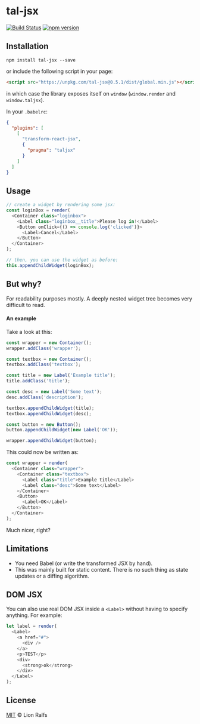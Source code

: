 # tal-jsx

[![Build Status](https://travis-ci.org/lionralfs/tal-jsx.svg?branch=master)](https://travis-ci.org/lionralfs/tal-jsx)
[![npm version](https://badge.fury.io/js/tal-jsx.svg)](https://www.npmjs.com/package/tal-jsx)

## Installation

```
npm install tal-jsx --save
```

or include the following script in your page:

```html
<script src="https://unpkg.com/tal-jsx@0.5.1/dist/global.min.js"></script>
```

in which case the library exposes itself on `window` (`window.render` and `window.taljsx`).

In your `.babelrc`:

```json
{
  "plugins": [
    [
      "transform-react-jsx",
      {
        "pragma": "taljsx"
      }
    ]
  ]
}
```

## Usage

```js
// create a widget by rendering some jsx:
const loginBox = render(
  <Container class="loginbox">
    <Label class="loginbox__title">Please log in!</Label>
    <Button onClick={() => console.log('clicked')}>
      <Label>Cancel</Label>
    </Button>
  </Container>
);

// then, you can use the widget as before:
this.appendChildWidget(loginBox);
```

## But why?

For readability purposes mostly. A deeply nested widget
tree becomes very difficult to read.

#### An example

Take a look at this:

```js
const wrapper = new Container();
wrapper.addClass('wrapper');

const textbox = new Container();
textbox.addClass('textbox');

const title = new Label('Example title');
title.addClass('title');

const desc = new Label('Some text');
desc.addClass('description');

textbox.appendChildWidget(title);
textbox.appendChildWidget(desc);

const button = new Button();
button.appendChildWidget(new Label('OK'));

wrapper.appendChildWidget(button);
```

This could now be written as:

```js
const wrapper = render(
  <Container class="wrapper">
    <Container class="textbox">
      <Label class="title">Example title</Label>
      <Label class="desc">Some text</Label>
    </Container>
    <Button>
      <Label>OK</Label>
    </Button>
  </Container>
);
```

Much nicer, right?

## Limitations

* You need Babel (or write the transformed JSX by hand).
* This was mainly built for static content. There is no such thing as state updates or a diffing algorithm.

## DOM JSX

You can also use real DOM JSX inside a `<Label>` without having to specify anything. For example:

```js
let label = render(
  <Label>
    <a href="#">
      <div />
    </a>
    <p>TEST</p>
    <div>
      <strong>ok</strong>
    </div>
  </Label>
);
```

## License

[MIT](LICENSE) © Lion Ralfs
